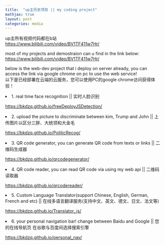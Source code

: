 ```yaml
---
title:  "up主历史项目 || my coding project"
mathjax: true
layout: post
categories: media
---
```


up主所有视频代码都在b站
<br>
https://www.bilibili.com/video/BV1TF411w7Hr/

most of my projects and demostraion can u find in the link below:
<br>
https://www.bilibili.com/video/BV1TF411w7Hr/

below is the web-dev project that i deploy on server already, you can access the link via google chrome on pc to use the web service!
<br>
以下是已经部署在云端的云服务，您可以使用PC的google chrome访问获得体验！

<li  color = "red">1.  real time face recognition || 实时人脸识别</li>

<a href = "https://bkdzq.github.io/freeDeployJSDetection/">https://bkdzq.github.io/freeDeployJSDetection/</a>


<li  color = "red">2. upload the picture to discriminate between kim, Trump and John || 上传图片以区分三胖、大统领和大金毛</li>

<a href = "https://bkdzq.github.io/PoliticRecog/">https://bkdzq.github.io/PoliticRecog/</a>


<li  color = "red">3. QR code generator, you can generate QR code from texts or links || 二维码生成器</li>

<a href = "https://bkdzq.github.io/qrcodegenerator/">https://bkdzq.github.io/qrcodegenerator/</a>


<li  color = "red">4. QR code reader, you can read QR code via using my web api || 二维码读取器</li>

<a href = "https://bkdzq.github.io/qrcodereader/">https://bkdzq.github.io/qrcodereader/</a>

<li  color = "red">5. Custom Language Translator(support Chinese, English, German, French and etc) || 在线多语言翻译服务(支持中文、英文、德文、日文、法文等)</li>

<a href = "https://bkdzq.github.io/Translator_js/">https://bkdzq.github.io/Translator_js/</a>

<li  color = "red">6. your personal navigation bar! change between Baidu and Google || 您的在线导航页 在谷歌与百度间选择搜索引擎</li>

<a href = "https://bkdzq.github.io/personal_nav/">https://bkdzq.github.io/personal_nav/</a>
